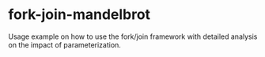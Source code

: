 # fork-join-mandelbrot
Usage example on how to use the fork/join framework with detailed analysis on the impact of parameterization.
